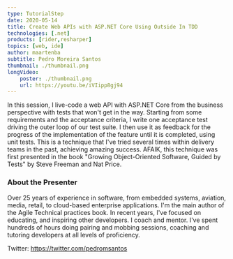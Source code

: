 ```yaml
---
type: TutorialStep
date: 2020-05-14
title: Create Web APIs with ASP.NET Core Using Outside In TDD
technologies: [.net]
products: [rider,resharper]
topics: [web, ide]
author: maartenba
subtitle: Pedro Moreira Santos
thumbnail: ./thumbnail.png
longVideo: 
    poster: ./thumbnail.png
    url: https://youtu.be/iVIipp8gj94
---
```


In this session, I live-code a web API with ASP.NET Core from the business perspective with tests that won't get in the way. Starting from some requirements and the acceptance criteria, I write one acceptance test driving the outer loop of our test suite. I then use it as feedback for the progress of the implementation of the feature until it is completed, using unit tests. This is a technique that I've tried several times within delivery teams in the past, achieving amazing success. AFAIK, this technique was first presented in the book "Growing Object-Oriented Software, Guided by Tests" by Steve Freeman and Nat Price. 

### About the Presenter

Over 25 years of experience in software, from embedded systems, aviation, media, retail, to cloud-based enterprise applications. I'm the main author of the Agile Technical practices book. In recent years, I've focused on educating, and inspiring other developers. I coach and mentor. I've spent hundreds of hours doing pairing and mobbing sessions, coaching and tutoring developers at all levels of proficiency.

Twitter: https://twitter.com/pedromsantos